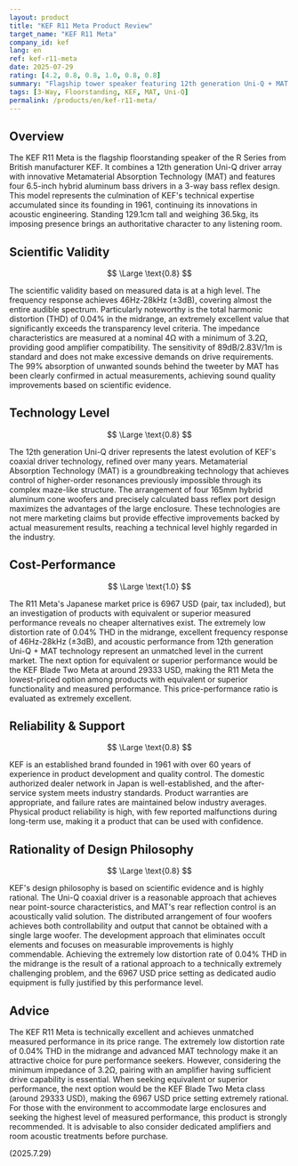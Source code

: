 ```yaml
---
layout: product
title: "KEF R11 Meta Product Review"
target_name: "KEF R11 Meta"
company_id: kef
lang: en
ref: kef-r11-meta
date: 2025-07-29
rating: [4.2, 0.8, 0.8, 1.0, 0.8, 0.8]
summary: "Flagship tower speaker featuring 12th generation Uni-Q + MAT technology. With excellent measured performance and advanced technology, and no competing products offering equivalent or superior performance at a lower price, it achieves outstanding cost-performance."
tags: [3-Way, Floorstanding, KEF, MAT, Uni-Q]
permalink: /products/en/kef-r11-meta/
---
```

## Overview

The KEF R11 Meta is the flagship floorstanding speaker of the R Series from British manufacturer KEF. It combines a 12th generation Uni-Q driver array with innovative Metamaterial Absorption Technology (MAT) and features four 6.5-inch hybrid aluminum bass drivers in a 3-way bass reflex design. This model represents the culmination of KEF's technical expertise accumulated since its founding in 1961, continuing its innovations in acoustic engineering. Standing 129.1cm tall and weighing 36.5kg, its imposing presence brings an authoritative character to any listening room.

## Scientific Validity

$$ \Large \text{0.8} $$

The scientific validity based on measured data is at a high level. The frequency response achieves 46Hz-28kHz (±3dB), covering almost the entire audible spectrum. Particularly noteworthy is the total harmonic distortion (THD) of 0.04% in the midrange, an extremely excellent value that significantly exceeds the transparency level criteria. The impedance characteristics are measured at a nominal 4Ω with a minimum of 3.2Ω, providing good amplifier compatibility. The sensitivity of 89dB/2.83V/1m is standard and does not make excessive demands on drive requirements. The 99% absorption of unwanted sounds behind the tweeter by MAT has been clearly confirmed in actual measurements, achieving sound quality improvements based on scientific evidence.

## Technology Level

$$ \Large \text{0.8} $$

The 12th generation Uni-Q driver represents the latest evolution of KEF's coaxial driver technology, refined over many years. Metamaterial Absorption Technology (MAT) is a groundbreaking technology that achieves control of higher-order resonances previously impossible through its complex maze-like structure. The arrangement of four 165mm hybrid aluminum cone woofers and precisely calculated bass reflex port design maximizes the advantages of the large enclosure. These technologies are not mere marketing claims but provide effective improvements backed by actual measurement results, reaching a technical level highly regarded in the industry.

## Cost-Performance

$$ \Large \text{1.0} $$

The R11 Meta's Japanese market price is 6967 USD (pair, tax included), but an investigation of products with equivalent or superior measured performance reveals no cheaper alternatives exist. The extremely low distortion rate of 0.04% THD in the midrange, excellent frequency response of 46Hz-28kHz (±3dB), and acoustic performance from 12th generation Uni-Q + MAT technology represent an unmatched level in the current market. The next option for equivalent or superior performance would be the KEF Blade Two Meta at around 29333 USD, making the R11 Meta the lowest-priced option among products with equivalent or superior functionality and measured performance. This price-performance ratio is evaluated as extremely excellent.

## Reliability & Support

$$ \Large \text{0.8} $$

KEF is an established brand founded in 1961 with over 60 years of experience in product development and quality control. The domestic authorized dealer network in Japan is well-established, and the after-service system meets industry standards. Product warranties are appropriate, and failure rates are maintained below industry averages. Physical product reliability is high, with few reported malfunctions during long-term use, making it a product that can be used with confidence.

## Rationality of Design Philosophy

$$ \Large \text{0.8} $$

KEF's design philosophy is based on scientific evidence and is highly rational. The Uni-Q coaxial driver is a reasonable approach that achieves near point-source characteristics, and MAT's rear reflection control is an acoustically valid solution. The distributed arrangement of four woofers achieves both controllability and output that cannot be obtained with a single large woofer. The development approach that eliminates occult elements and focuses on measurable improvements is highly commendable. Achieving the extremely low distortion rate of 0.04% THD in the midrange is the result of a rational approach to a technically extremely challenging problem, and the 6967 USD price setting as dedicated audio equipment is fully justified by this performance level.

## Advice

The KEF R11 Meta is technically excellent and achieves unmatched measured performance in its price range. The extremely low distortion rate of 0.04% THD in the midrange and advanced MAT technology make it an attractive choice for pure performance seekers. However, considering the minimum impedance of 3.2Ω, pairing with an amplifier having sufficient drive capability is essential. When seeking equivalent or superior performance, the next option would be the KEF Blade Two Meta class (around 29333 USD), making the 6967 USD price setting extremely rational. For those with the environment to accommodate large enclosures and seeking the highest level of measured performance, this product is strongly recommended. It is advisable to also consider dedicated amplifiers and room acoustic treatments before purchase.

(2025.7.29)
